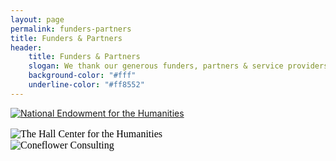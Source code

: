 ```yaml
---
layout: page
permalink: funders-partners
title: Funders & Partners
header: 
    title: Funders & Partners
    slogan: We thank our generous funders, partners & service providers
    background-color: "#fff"
    underline-color: "#ff8552"
---
```


<!--
## Funders

![National Endowment for the Humanities Logo](../images/logos/NEH-Preferred-Seal820.jpg)

***The Public Digital Humanities Institute has been made possible by a major grant from the National Endowment for the Humanities: Democracy demands wisdom.***

---

### Partners & Service Providers
<br/>

[![Coneflower Consulting Logo](../images/logos/coneflower.svg)](https://www.coneflower.org)

[![Hall Center for the Humanities Logo](../images/logos/hallcenter.jpg)](https://hallcenter.ku.edu/)

[![Media Production Studio Logo](../images/logos/KUMPS.png)](https://mps.ku.edu/)
-->

<div class="row" style="margin-bottom: 1rem;">
    <div class="small-12 columns">
        <a href="https://www.neh.gov/"><img src="../images/logos/NEH-Preferred-Seal820.jpg/" alt="National Endowment for the Humanities"></a>
    </div>
<!--small-12 -->
</div><!--row-->
<div class="row" style="margin-top: 1rem;">
    <div class="small-6 columns">
        <a href="https://hallcenter.ku.edu/" style="all: initial;"><img src="../images/logos/hallcenter-horizontal.png" alt="The Hall Center for the Humanities"></a>
    </div> 
    <div class="small-6 columns">
        <a href="https://www.coneflower.org" style="all: initial;"><img src="../images/logos/coneflower.svg/" alt="Coneflower Consulting"></a>
    </div>

</div>